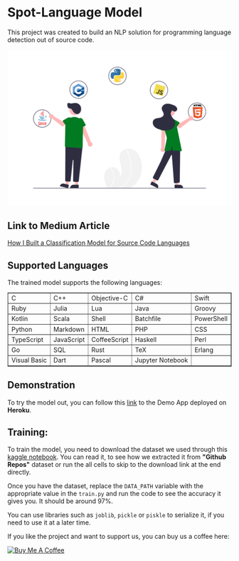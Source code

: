 # Spot-Language Model

This project was created to build an NLP solution for programming language detection out of source code.

![banner](banner.png)

## Link to Medium Article
[How I Built a Classification Model for Source Code Languages](https://towardsdatascience.com/classification-model-for-source-code-programming-languages-40d1ab7243c2)

## Supported Languages
The trained model supports the following languages:

<table border="1" class="dataframe">
  <tbody>
    <tr>
      <td>C</td>
      <td>C++</td>
      <td>Objective-C</td>
      <td>C#</td>
      <td>Swift</td>
    </tr>
    <tr>
      <td>Ruby</td>
      <td>Julia</td>
      <td>Lua</td>
      <td>Java</td>
      <td>Groovy</td>
    </tr>
    <tr>
      <td>Kotlin</td>
      <td>Scala</td>
      <td>Shell</td>
      <td>Batchfile</td>
      <td>PowerShell</td>
    </tr>
    <tr>
      <td>Python</td>
      <td>Markdown</td>
      <td>HTML</td>
      <td>PHP</td>
      <td>CSS</td>
    </tr>
    <tr>
      <td>TypeScript</td>
      <td>JavaScript</td>
      <td>CoffeeScript</td>
      <td>Haskell</td>
      <td>Perl</td>
    </tr>
    <tr>
      <td>Go</td>
      <td>SQL</td>
      <td>Rust</td>
      <td>TeX</td>
      <td>Erlang</td>
    </tr>
    <tr>
      <td>Visual Basic</td>
      <td>Dart</td>
      <td>Pascal</td>
      <td>Jupyter Notebook</td>
      <td></td>
    </tr>
  </tbody>
</table>

## Demonstration
To try the model out, you can follow this [link](https://spot-language.herokuapp.com/) to the Demo App deployed on **Heroku**.
## Training:
To train the model, you need to download the dataset we used through this [kaggle notebook](https://www.kaggle.com/amalhasni/creating-labeled-code-snippets-dataset). You can read it, to see how we extracted it from **"Github Repos"** dataset or run the all cells to skip to the download link at the end directly.

Once you have the dataset, replace the `DATA_PATH` variable with the appropriate value in the `train.py` and run the code to see the accuracy it gives you. It should be around 97%.

You can use libraries such as `joblib`, `pickle` or `piskle` to serialize it, if you need to use it at a later time.


If you like the project and want to support us, you can buy us a coffee here:

<a href="https://www.buymeacoffee.com/amal.hasni" target="_blank"><img src="https://cdn.buymeacoffee.com/buttons/v2/default-yellow.png" alt="Buy Me A Coffee" height="41" width="174"></a>

